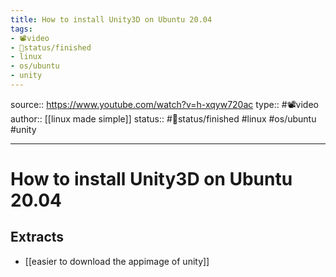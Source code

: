 ```yaml
---
title: How to install Unity3D on Ubuntu 20.04
tags:
- 📽️video
- 🚦status/finished
- linux
- os/ubuntu
- unity
---
```


source:: https://www.youtube.com/watch?v=h-xqyw720ac
type:: #📽️video
author:: [[linux made simple]]
status:: #🚦status/finished
#linux #os/ubuntu #unity 

---

# How to install Unity3D on Ubuntu 20.04

## Extracts

- [[easier to download the appimage of unity]]
